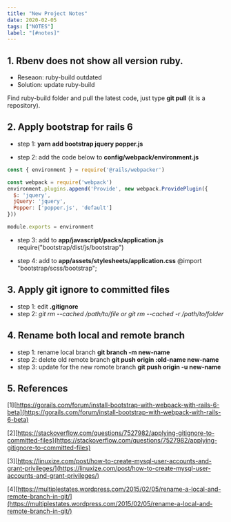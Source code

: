 ```yaml
---
title: "New Project Notes"
date: 2020-02-05
tags: ["NOTES"]
label: "[#notes]"
---
```


## 1. Rbenv does not show all version ruby.

- Reseaon: ruby-build outdated
- Solution: update ruby-build

Find ruby-build folder and pull the latest code, just type **git pull** (it is a repository).

## 2. Apply bootstrap for rails 6

- step 1: **yarn add bootstrap jquery popper.js**

- step 2: add the code below to **config/webpack/environment.js**

```js
const { environment } = require('@rails/webpacker')

const webpack = require('webpack')
environment.plugins.append('Provide', new webpack.ProvidePlugin({
  $: 'jquery',
  jQuery: 'jquery',
  Popper: ['popper.js', 'default']
}))

module.exports = environment
```

- step 3: add to **app/javascript/packs/application.js**
require("bootstrap/dist/js/bootstrap")

- step 4: add to **app/assets/stylesheets/application.css**
@import "bootstrap/scss/bootstrap";

## 3. Apply git ignore to committed files

- step 1: edit **.gitignore**
- step 2: **git rm --cached /path/to/file* or *git rm --cached -r /path/to/folder**

## 4. Rename both local and remote branch

- step 1: rename local branch **git branch -m new-name**
- step 2: delete old remote branch **git push origin :old-name new-name**
- step 3: update for the new romote branch **git push origin -u new-name**

## 5. References

[1][https://gorails.com/forum/install-bootstrap-with-webpack-with-rails-6-beta](https://gorails.com/forum/install-bootstrap-with-webpack-with-rails-6-beta)

[2][https://stackoverflow.com/questions/7527982/applying-gitignore-to-committed-files](https://stackoverflow.com/questions/7527982/applying-gitignore-to-committed-files)

[3][https://linuxize.com/post/how-to-create-mysql-user-accounts-and-grant-privileges/](https://linuxize.com/post/how-to-create-mysql-user-accounts-and-grant-privileges/)

[4][https://multiplestates.wordpress.com/2015/02/05/rename-a-local-and-remote-branch-in-git/](https://multiplestates.wordpress.com/2015/02/05/rename-a-local-and-remote-branch-in-git/)
